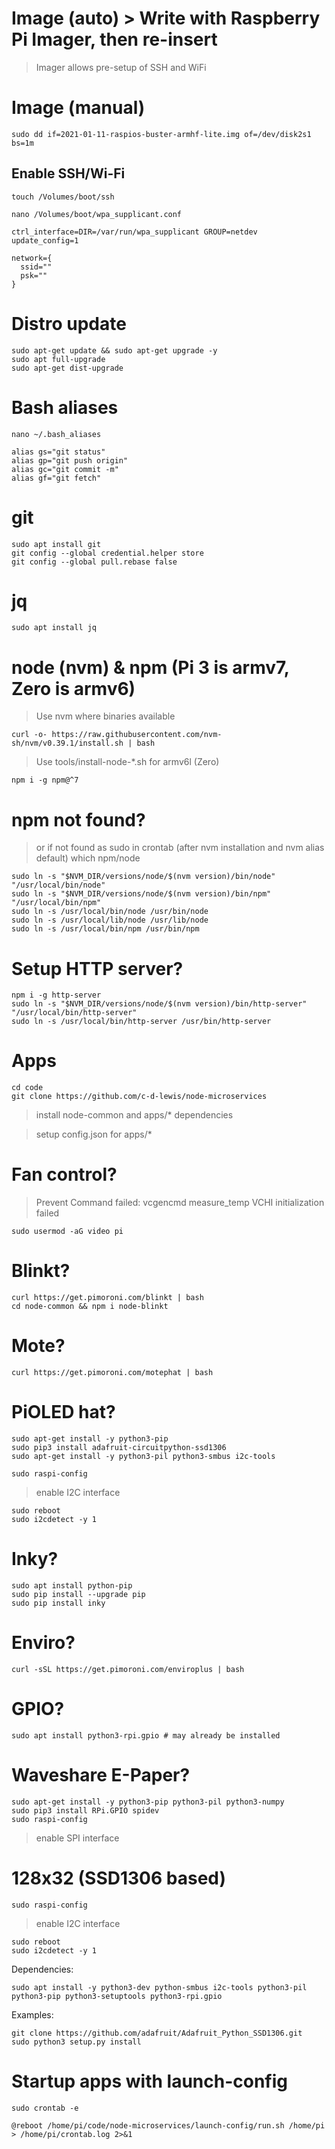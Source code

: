 # Image (auto) > Write with Raspberry Pi Imager, then re-insert
>Imager allows pre-setup of SSH and WiFi

# Image (manual)
```
sudo dd if=2021-01-11-raspios-buster-armhf-lite.img of=/dev/disk2s1 bs=1m
```

## Enable SSH/Wi-Fi
```
touch /Volumes/boot/ssh
```
```
nano /Volumes/boot/wpa_supplicant.conf
```
  ```
  ctrl_interface=DIR=/var/run/wpa_supplicant GROUP=netdev
  update_config=1

  network={
    ssid=""
    psk=""
  }
  ```

# Distro update
```
sudo apt-get update && sudo apt-get upgrade -y
sudo apt full-upgrade
sudo apt-get dist-upgrade
```

# Bash aliases
```
nano ~/.bash_aliases
```
  ```
  alias gs="git status"
  alias gp="git push origin"
  alias gc="git commit -m"
  alias gf="git fetch"
  ```

# git
```
sudo apt install git
git config --global credential.helper store
git config --global pull.rebase false
```

# jq
```
sudo apt install jq
```

# node (nvm) & npm (Pi 3 is armv7, Zero is armv6)
> Use nvm where binaries available
```
curl -o- https://raw.githubusercontent.com/nvm-sh/nvm/v0.39.1/install.sh | bash
```
> Use tools/install-node-*.sh for armv6l (Zero)
```
npm i -g npm@^7
```

# npm not found?
> or if not found as sudo in crontab (after nvm installation and nvm alias default)
> which npm/node
```
sudo ln -s "$NVM_DIR/versions/node/$(nvm version)/bin/node" "/usr/local/bin/node"
sudo ln -s "$NVM_DIR/versions/node/$(nvm version)/bin/npm" "/usr/local/bin/npm"
sudo ln -s /usr/local/bin/node /usr/bin/node
sudo ln -s /usr/local/lib/node /usr/lib/node
sudo ln -s /usr/local/bin/npm /usr/bin/npm
```

# Setup HTTP server?
```
npm i -g http-server
sudo ln -s "$NVM_DIR/versions/node/$(nvm version)/bin/http-server" "/usr/local/bin/http-server"
sudo ln -s /usr/local/bin/http-server /usr/bin/http-server
```

# Apps
```
cd code
git clone https://github.com/c-d-lewis/node-microservices
```
> install node-common and apps/* dependencies

> setup config.json for apps/*

# Fan control?
> Prevent  Command failed: vcgencmd measure_temp VCHI initialization failed
```
sudo usermod -aG video pi
```

# Blinkt?
```
curl https://get.pimoroni.com/blinkt | bash
cd node-common && npm i node-blinkt
```

# Mote?
```
curl https://get.pimoroni.com/motephat | bash
```

# PiOLED hat?
```
sudo apt-get install -y python3-pip
sudo pip3 install adafruit-circuitpython-ssd1306
sudo apt-get install -y python3-pil python3-smbus i2c-tools
```
```
sudo raspi-config
```
> enable I2C interface
```
sudo reboot
sudo i2cdetect -y 1
```

# Inky?
```
sudo apt install python-pip
sudo pip install --upgrade pip
sudo pip install inky
```

# Enviro?
```
curl -sSL https://get.pimoroni.com/enviroplus | bash
```

# GPIO?
```
sudo apt install python3-rpi.gpio # may already be installed
```

# Waveshare E-Paper?
```
sudo apt-get install -y python3-pip python3-pil python3-numpy
sudo pip3 install RPi.GPIO spidev
sudo raspi-config
```
> enable SPI interface

# 128x32 (SSD1306 based)

```
sudo raspi-config
```
> enable I2C interface
```
sudo reboot
sudo i2cdetect -y 1
```
Dependencies:
```
sudo apt install -y python3-dev python-smbus i2c-tools python3-pil python3-pip python3-setuptools python3-rpi.gpio
```
Examples:
```
git clone https://github.com/adafruit/Adafruit_Python_SSD1306.git
sudo python3 setup.py install
```

# Startup apps with launch-config
```
sudo crontab -e
```
  ```
  @reboot /home/pi/code/node-microservices/launch-config/run.sh /home/pi > /home/pi/crontab.log 2>&1
  ```
